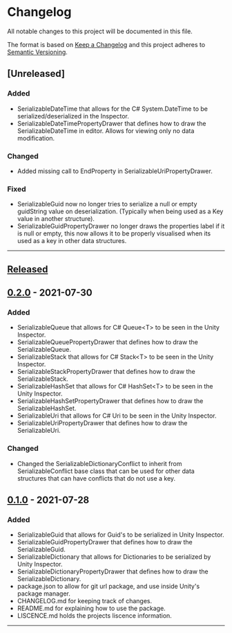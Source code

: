 # Changelog

All notable changes to this project will be documented in this file.

The format is based on [Keep a Changelog][Keep a Changelog] and this project adheres to [Semantic Versioning][Semantic Versioning].

## [Unreleased]

### Added

- SerializableDateTime that allows for the C# System.DateTime to be serialized/deserialized in the Inspector.
- SerializableDateTimePropertyDrawer that defines how to draw the SerializableDateTime in editor. Allows for viewing only no data modification.

### Changed

- Added missing call to EndProperty in SerializableUriPropertyDrawer.

### Fixed

- SerializableGuid now no longer tries to serialize a null or empty guidString value on deserialization. (Typically when being used as a Key value in another structure).
- SerializableGuidPropertyDrawer no longer draws the properties label if it is null or empty, this now allows it to be properly visualised when its used as a key in other data structures.

---

## [Released]

## [0.2.0] - 2021-07-30

### Added

- SerializableQueue that allows for C# Queue&lt;T&gt; to be seen in the Unity Inspector.
- SerializableQueuePropertyDrawer that defines how to draw the SerializableQueue.
- SerializableStack that allows for C# Stack&lt;T&gt; to be seen in the Unity Inspector.
- SerializableStackPropertyDrawer that defines how to draw the SerializableStack.
- SerializableHashSet that allows for C# HashSet&lt;T&gt; to be seen in the Unity Inspector.
- SerializableHashSetPropertyDrawer that defines how to draw the SerializableHashSet.
- SerializableUri that allows for C# Uri to be seen in the Unity Inspector.
- SerializableUriPropertyDrawer that defines how to draw the SerializableUri.

### Changed

- Changed the SerializableDictionaryConflict to inherit from SerializableConflict base class that can be used for other data structures that can have conflicts that do not use a key.

## [0.1.0] - 2021-07-28

### Added

- SerializableGuid that allows for Guid's to be serialized in Unity Inspector.
- SerializableGuidPropertyDrawer that defines how to draw the SerializableGuid.
- SerializableDictionary that allows for Dictionaries to be serialized by Unity Inspector.
- SerializableDictionaryPropertyDrawer that defines how to draw the SerializableDictionary.
- package.json to allow for git url package, and use inside Unity's package manager.
- CHANGELOG.md for keeping track of changes.
- README.md for explaining how to use the package.
- LISCENCE.md holds the projects liscence information.

---

<!-- Links -->
[Keep a Changelog]: https://keepachangelog.com/
[Semantic Versioning]: https://semver.org/

<!-- Versions -->
[Released]: https://github.com/ChrisHargrove/Serializables/releases
[0.2.0]: https://github.com/ChrisHargrove/Serializables/releases/v0.2.0
[0.1.0]: https://github.com/ChrisHargrove/Serializables/releases/v0.1.0
